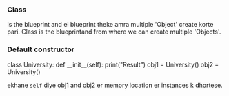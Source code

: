 <h3> Class </h3> is the blueprint and ei blueprint theke amra multiple 'Object' create korte pari.
Class is the blueprintand from where we can create multiple 'Objects'.

<h3> Default constructor </h3>
class University:
    def __init__(self):
        print("Result")
obj1 = University()
obj2 = University()

ekhane ```self``` diye obj1 and obj2 er memory location er instances k dhortese.









